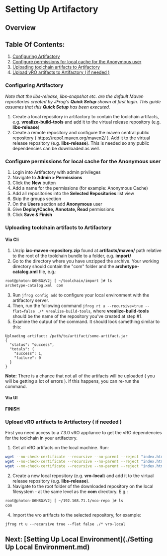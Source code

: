 # Setting Up Artifactory

[//]: # (Optional)
## Overview

## Table Of Contents:
1. [Configuring Artifactory](#configuring-artifactory)
2. [Configure permissions for local cache for the Anonymous user](#configure-permissions-for-local-cache-for-the-anonymous-user)
3. [Uploading toolchain artifacts to Artifactory](#uploading-toolchain-artifacts-to-artifactory)
4. [Upload vRO artifacts to Artifactory ( if needed )](#upload-vro-artifacts-to-artifactory--if-needed-)

### Configuring Artifactory

_Note that the libs-release, libs-snapshot etc. are the default Maven repositories created by JFrog's **Quick Setup**
shown at first login. This guide assumes that this **Quick Setup** has been executed._
1. Create a local repository in artifactory to contain the toolchain artifacts, e.g. **vrealize-build-tools**
   and add it to the virtual release repository (e.g. **libs-release**)
2. Create a remote repository and configure the maven central public repository ( https://repo1.maven.org/maven2/ ).
   Add it to the virtual release repository (e.g. **libs-release**). This is needed so any public dependencies can be
   downloaded as well.

### Configure permissions for local cache for the Anonymous user
1. Login into Artifactory with admin privileges
2. Navigate to **Admin > Permissions**
3. Click the **New** button
4. Add a name for the permissions (for example: Anonymous Cache)
5. Add all repositories into the **Selected Repositories** list view
6. Skip the groups section
7. On the **Users** section add **Anonymous** user
8. Give **Deploy/Cache, Annotate, Read** permissions
9. Click **Save & Finish**

### Uploading toolchain artifacts to Artifactory 

#### Via Cli
1. Unzip **iac-maven-repository.zip** found at **artifacts/maven/** path relative to the root of the
toolchain bundle to a folder, e.g. **import/**
2. Go to the directory where you have unzipped the archive. Your working directory should contain the "com" folder and 
the **archetype-catalog.xml** file, e.g.:
```bash
root@photon-G6H8GzV2j [ ~/toolchain/import ]# ls
archetype-catalog.xml  com
```
3. Run `jfrog config add` to configure your local environment with the artifactory server.
4. Then, run the following command ``jfrog rt u --recursive=true --flat=false ./* vrealize-build-tools``, 
where **vrealize-build-tools** should be the name of the repository you've created at step #1.
5. Examine the output of the command. It should look something similar to this:
```
Uploading artifact: /path/to/artifact/some-artifact.jar
{
  "status": "success",
  "totals": {
    "success": 1,
    "failure": 0
  }
}
```
**Note:** There is a chance that not all of the artifacts will be uploaded ( you will be getting a lot of errors ). 
If this happens, you can re-run the command.

#### Via UI
**FINISH**

### Upload vRO artifacts to Artifactory ( if needed )
First you need access to a 7.3.0 vRO appliance to get the vRO dependencies for the toolchain in your artifactory.
1. Get all vRO artifacts on the local machine. Run:
```bash
wget --no-check-certificate --recursive --no-parent --reject "index.html*" https://<vro_ip>:<vro_port>/vco-repo/com/
wget --no-check-certificate --recursive --no-parent --reject "index.html*" https://<vro_ip>:<vro_port>/vco-repo/com/vmware/o11n/mojo/pkg/
wget --no-check-certificate --recursive --no-parent --reject "index.html*" https://<vro_ip>:<vro_port>/vco-repo/com/vmware/o11n/pkg
```
2. Create a new local repository (e.g. **vro-local**) and add it to the virtual release repository (e.g. **libs-release**).
3. Navigate to the root folder of the downloaded repository on the local filesystem - at the same level as the **com** 
directory. E.g.:
```bash
root@photon-G6H8GzV2j [ ~/192.168.71.1/vco-repo ]# ls
com
```
4. Import the vro artifacts to the selected repository, for example:
```
jfrog rt u --recursive true --flat false ./* vro-local
```

## Next: [Setting Up Local Environment](./Setting Up Local Environment.md)
